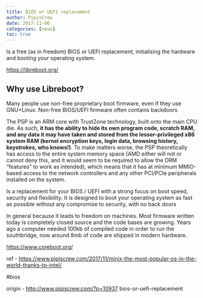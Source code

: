 ```yaml
---
title: BIOS or UEFI replacement
author: PipisCrew
date: 2017-11-06
categories: [news]
toc: true
---
```


Is a free (as in freedom) BIOS or UEFI replacement, initialising the hardware and booting your 
operating system.

https://libreboot.org/

## Why use Libreboot?

Many people use non-free proprietary boot firmware, even if they use GNU+Linux. Non-free BIOS/UEFI firmware often contains backdoors

The PSP is an ARM core with TrustZone technology, built onto the main CPU die. As such, **it has the ability to hide its own program code, scratch RAM, and any data it may have taken and stored from the lesser-privileged x86 system RAM (kernel encryption keys, login data, browsing history, keystrokes, who knows!)**. To make matters worse, the PSP theoretically has access to the entire system memory space (AMD either will not or cannot deny this, and it would seem to be required to allow the DRM “features” to work as intended), which means that it has at minimum MMIO-based access to the network controllers and any other PCI/PCIe peripherals installed on the system.

Is a replacement for your BIOS / UEFI with a strong focus on boot speed, security and flexibility. It is designed to boot your operating system as fast as possible without any compromise to security, with no back doors

In general because it leads to freedom on machines. Most firmware written today is completely closed source and the code bases are growing. Years ago a computer needed 100kb of compiled code in order to run the southbridge, now around 8mb of code are shipped in modern hardware.

https://www.coreboot.org/

ref - https://www.pipiscrew.com/2017/11/minix-the-most-popular-os-in-the-world-thanks-to-intel/

#bios

origin - http://www.pipiscrew.com/?p=10937 bios-or-uefi-replacement